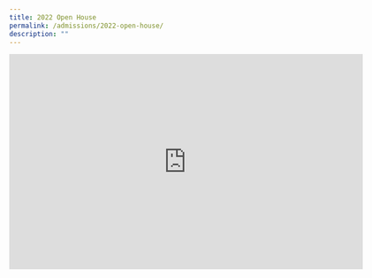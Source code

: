 ```yaml
---
title: 2022 Open House
permalink: /admissions/2022-open-house/
description: ""
---
```



<iframe allowfullscreen="true" height="389" width="640" frameborder="0" src="https://docs.google.com/presentation/d/e/2PACX-1vS4bNd0Wj83lBhYMGC81q2_J4qVKMXRRZ173l1mtf4qWdXLSJdczNpDieJ9vBzGww/embed?start=false&amp;loop=false&amp;delayms=3000"></iframe>